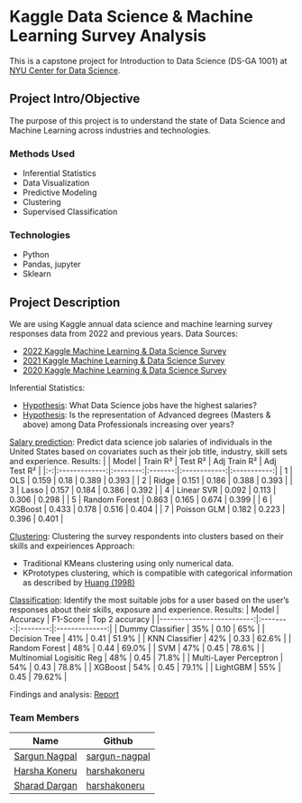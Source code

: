 # Kaggle Data Science & Machine Learning Survey Analysis
This is a capstone project for Introduction to Data Science (DS-GA 1001) at [NYU Center for Data Science](https://cds.nyu.edu/). 

## Project Intro/Objective
The purpose of this project is to understand the state of Data Science and Machine Learning across industries and technologies.

### Methods Used
* Inferential Statistics
* Data Visualization
* Predictive Modeling
* Clustering
* Supervised Classification

### Technologies
* Python
* Pandas, jupyter
* Sklearn

## Project Description
We are using Kaggle annual data science and machine learning survey responses data from 2022 and previous years. 
Data Sources: 
* [2022 Kaggle Machine Learning & Data Science Survey](https://www.kaggle.com/competitions/kaggle-survey-2022/data)
* [2021 Kaggle Machine Learning & Data Science Survey](https://www.kaggle.com/competitions/kaggle-survey-2021/data)
* [2020 Kaggle Machine Learning & Data Science Survey](https://www.kaggle.com/competitions/kaggle-survey-2020/data)

Inferential Statistics:
* [Hypothesis](https://github.com/sharad5/Kaggle-Data-Science-ML-Survey-Analysis/blob/main/Hypothesis%20Testing%20(Sargun).ipynb): What Data Science jobs have the highest salaries?
* [Hypothesis](https://github.com/sharad5/Kaggle-Data-Science-ML-Survey-Analysis/blob/main/Hypothesis%20Testing%20(Sharad).ipynb): Is the representation of Advanced degrees (Masters & above) among Data Professionals increasing over years?

[Salary prediction](https://github.com/sharad5/Kaggle-Data-Science-ML-Survey-Analysis/blob/main/Salary%20Prediction%20-%20Sargun.ipynb): Predict data science job salaries of individuals in the United States based on covariates such as their job title, industry, skill sets and experience.
Results:
|   |     Model     | Train R² | Test R² | Adj Train R² | Adj Test R² |
|:-:|:-------------:|:--------:|:-------:|:------------:|:-----------:|
| 1 |      OLS      |   0.159  |   0.18  |     0.389    |    0.393    |
| 2 |     Ridge     |   0.151  |  0.186  |     0.388    |    0.393    |
| 3 |     Lasso     |   0.157  |  0.184  |     0.386    |    0.392    |
| 4 |   Linear SVR  |   0.092  |  0.113  |     0.306    |    0.298    |
| 5 | Random Forest |   0.863  |  0.165  |     0.674    |    0.399    |
| 6 |    XGBoost    |   0.433  |  0.178  |     0.516    |    0.404    |
| 7 |  Poisson GLM  |   0.182  |  0.223  |     0.396    |    0.401    |


[Clustering](https://github.com/sharad5/Kaggle-Data-Science-ML-Survey-Analysis/blob/main/Clustering%20-%20v2%20-%20Harsha.ipynb): Clustering the survey respondents into clusters based on their skills and expeiriences
Approach:
* Traditional KMeans clustering using only numerical data.
* KPrototypes clustering, which is compatible with categorical information as described by [Huang (1998)](https://link.springer.com/article/10.1023/A:1009769707641)

[Classification](https://github.com/sharad5/Kaggle-Data-Science-ML-Survey-Analysis/blob/main/Classification.ipynb):  Identify the most suitable jobs for a user based on the user’s responses about their skills, exposure and experience.
Results:
|                     Model | Accuracy | F1-Score | Top 2 accuracy |
|--------------------------:|:--------:|:--------:|:--------------:|
| Dummy Classifier          |    35%   |   0.10   |       65%      |
| Decision Tree             |    41%   |   0.41   |      51.9%     |
| KNN Classifier            |    42%   |   0.33   |      62.6%     |
| Random Forest             |    48%   |   0.44   |      69.0%     |
| SVM                       |    47%   |   0.45   |      78.6%     |
| Multinomial Logisitic Reg |    48%   |   0.45   |      71.8%     |
| Multi-Layer Perceptron    |    54%   |   0.43   |      78.8%     |
| XGBoost                   |    54%   |   0.45   |      79.1%     |
| LightGBM                  |    55%   |   0.45   |     79.62%     |


Findings and analysis: [Report](https://github.com/sharad5/Kaggle-Data-Science-ML-Survey-Analysis/blob/main/Project%20Report.pdf)

### Team Members

|Name     |  Github   | 
|---------|-----------------|
|[Sargun Nagpal](https://www.linkedin.com/in/sargun-nagpal/)|  [sargun-nagpal](https://github.com/sargun-nagpal)       |
|[Harsha Koneru](https://www.linkedin.com/in/harshakoneru/) |  [harshakoneru](https://github.com/harshakoneru)    |
|[Sharad Dargan](https://www.linkedin.com/in/sharaddargan/) |  [harshakoneru](https://github.com/sharad5)    |

